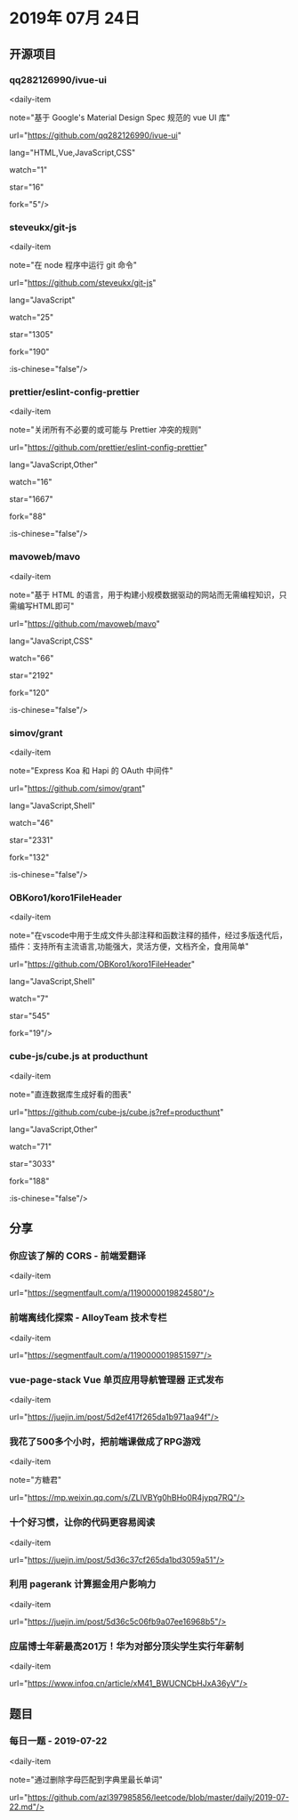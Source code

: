 # 2019年 07月 24日

## 开源项目

### qq282126990/ivue-ui

<daily-item

  note="基于  Google's  Material Design Spec 规范的 vue UI 库"

  url="https://github.com/qq282126990/ivue-ui"

  lang="HTML,Vue,JavaScript,CSS"

  watch="1"

  star="16"

  fork="5"/>

### steveukx/git-js

<daily-item

  note="在 node 程序中运行 git 命令"

  url="https://github.com/steveukx/git-js"

  lang="JavaScript"

  watch="25"

  star="1305"

  fork="190"

  :is-chinese="false"/>

### prettier/eslint-config-prettier

<daily-item

  note="关闭所有不必要的或可能与 Prettier 冲突的规则"

  url="https://github.com/prettier/eslint-config-prettier"

  lang="JavaScript,Other"

  watch="16"

  star="1667"

  fork="88"

  :is-chinese="false"/>

### mavoweb/mavo

<daily-item

  note="基于 HTML 的语言，用于构建小规模数据驱动的网站而无需编程知识，只需编写HTML即可"

  url="https://github.com/mavoweb/mavo"

  lang="JavaScript,CSS"

  watch="66"

  star="2192"

  fork="120"

  :is-chinese="false"/>

### simov/grant

<daily-item

  note="Express Koa 和 Hapi 的 OAuth 中间件"

  url="https://github.com/simov/grant"

  lang="JavaScript,Shell"

  watch="46"

  star="2331"

  fork="132"

  :is-chinese="false"/>

### OBKoro1/koro1FileHeader

<daily-item

  note="在vscode中用于生成文件头部注释和函数注释的插件，经过多版迭代后，插件：支持所有主流语言,功能强大，灵活方便，文档齐全，食用简单"

  url="https://github.com/OBKoro1/koro1FileHeader"

  lang="JavaScript,Shell"

  watch="7"

  star="545"

  fork="19"/>

### cube-js/cube.js at producthunt

<daily-item

  note="直连数据库生成好看的图表"

  url="https://github.com/cube-js/cube.js?ref=producthunt"

  lang="JavaScript,Other"

  watch="71"

  star="3033"

  fork="188"

  :is-chinese="false"/>

## 分享

### 你应该了解的 CORS - 前端爱翻译

<daily-item

  url="https://segmentfault.com/a/1190000019824580"/>

### 前端离线化探索 - AlloyTeam 技术专栏

<daily-item

  url="https://segmentfault.com/a/1190000019851597"/>

### vue-page-stack Vue 单页应用导航管理器 正式发布

<daily-item

  url="https://juejin.im/post/5d2ef417f265da1b971aa94f"/>

### 我花了500多个小时，把前端课做成了RPG游戏

<daily-item

  note="方糖君"

  url="https://mp.weixin.qq.com/s/ZLlVBYg0hBHo0R4jypq7RQ"/>

### 十个好习惯，让你的代码更容易阅读

<daily-item

  url="https://juejin.im/post/5d36c37cf265da1bd3059a51"/>

### 利用 pagerank 计算掘金用户影响力

<daily-item

  url="https://juejin.im/post/5d36c5c06fb9a07ee16968b5"/>

### 应届博士年薪最高201万！华为对部分顶尖学生实行年薪制

<daily-item

  url="https://www.infoq.cn/article/xM41_BWUCNCbHJxA36yV"/>

## 题目

### 每日一题 - 2019-07-22

<daily-item

  note="通过删除字母匹配到字典里最长单词"

  url="https://github.com/azl397985856/leetcode/blob/master/daily/2019-07-22.md"/>

<daily-footer/>
